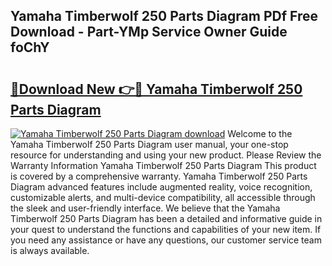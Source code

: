 ## Yamaha Timberwolf 250 Parts Diagram PDf Free Download - Part-YMp Service Owner Guide foChY

# <h2><a href="http://dflpmpz.blite.top/?on=Yamaha+Timberwolf+250+Parts+Diagram">🔗Download New 👉🔴 Yamaha Timberwolf 250 Parts Diagram</a></h2>

[![Yamaha Timberwolf 250 Parts Diagram download](https://i.imgur.com/lujVjoI.png)](http://dflpmpz.blite.top/?on=Yamaha+Timberwolf+250+Parts+Diagram)
Welcome to the Yamaha Timberwolf 250 Parts Diagram user manual, your one-stop resource for understanding and using your new product. Please Review the Warranty Information Yamaha Timberwolf 250 Parts Diagram This product is covered by a comprehensive warranty. Yamaha Timberwolf 250 Parts Diagram advanced features include augmented reality, voice recognition, customizable alerts, and multi-device compatibility, all accessible through the sleek and user-friendly interface. We believe that the Yamaha Timberwolf 250 Parts Diagram has been a detailed and informative guide in your quest to understand the functions and capabilities of your new item. If you need any assistance or have any questions, our customer service team is always available.
